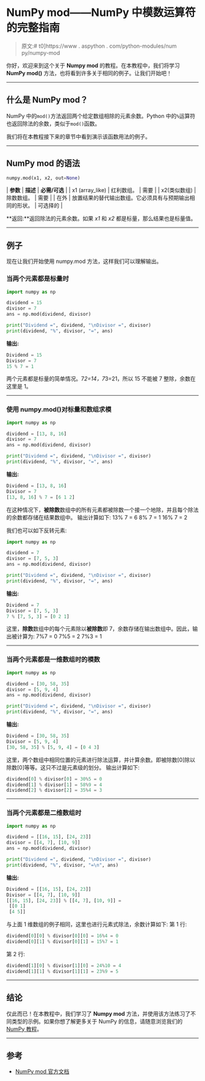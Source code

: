 # NumPy mod——NumPy 中模数运算符的完整指南

> 原文:# t0]https://www . aspython . com/python-modules/num py/numpy-mod

你好，欢迎来到这个关于 **Numpy mod** 的教程。在本教程中，我们将学习 **NumPy mod()** 方法，也将看到许多关于相同的例子。让我们开始吧！

* * *

## 什么是 NumPy mod？

NumPy 中的`mod()`方法返回两个给定数组相除的元素余数。Python 中的`%`运算符也返回除法的余数，类似于`mod()`函数。

我们将在本教程接下来的章节中看到演示该函数用法的例子。

* * *

## NumPy mod 的语法

```py
numpy.mod(x1, x2, out=None)

```

| **参数** | **描述** | **必需/可选** |
| x1 (array_like) | 红利数组。 | 需要 |
| x2(类似数组) | 除数数组。 | 需要 |
| 在外 | 放置结果的替代输出数组。它必须具有与预期输出相同的形状。 | 可选择的 |

**返回:**返回除法的元素余数。如果 *x1* 和 *x2* 都是标量，那么结果也是标量值。

* * *

## 例子

现在让我们开始使用 numpy.mod 方法，这样我们可以理解输出。

### 当两个元素都是标量时

```py
import numpy as np 

dividend = 15
divisor = 7
ans = np.mod(dividend, divisor)

print("Dividend =", dividend, "\nDivisor =", divisor)
print(dividend, "%", divisor, "=", ans)

```

**输出:**

```py
Dividend = 15 
Divisor = 7
15 % 7 = 1

```

两个元素都是标量的简单情况。7*2=14，7*3=21，所以 15 不能被 7 整除，余数在这里是 1。

* * *

### 使用 numpy.mod()对标量和数组求模

```py
import numpy as np 

dividend = [13, 8, 16]
divisor = 7
ans = np.mod(dividend, divisor)

print("Dividend =", dividend, "\nDivisor =", divisor)
print(dividend, "%", divisor, "=", ans)

```

**输出:**

```py
Dividend = [13, 8, 16] 
Divisor = 7
[13, 8, 16] % 7 = [6 1 2]

```

在这种情况下，**被除数**数组中的所有元素都被除数一个接一个地除，并且每个除法的余数都存储在结果数组中。
输出计算如下:
13% 7 = 6
8% 7 = 1
16% 7 = 2

我们也可以如下反转元素:

```py
import numpy as np 

dividend = 7
divisor = [7, 5, 3]
ans = np.mod(dividend, divisor)

print("Dividend =", dividend, "\nDivisor =", divisor)
print(dividend, "%", divisor, "=", ans)

```

**输出:**

```py
Dividend = 7 
Divisor = [7, 5, 3]
7 % [7, 5, 3] = [0 2 1]

```

这里，**除数**数组中的每个元素除以**被除数**即 7，余数存储在输出数组中。因此，输出被计算为:
7%7 = 0
7%5 = 2
7%3 = 1

* * *

### 当两个元素都是一维数组时的模数

```py
import numpy as np 

dividend = [30, 58, 35]
divisor = [5, 9, 4]
ans = np.mod(dividend, divisor)

print("Dividend =", dividend, "\nDivisor =", divisor)
print(dividend, "%", divisor, "=", ans)

```

**输出:**

```py
Dividend = [30, 58, 35] 
Divisor = [5, 9, 4]
[30, 58, 35] % [5, 9, 4] = [0 4 3]

```

这里，两个数组中相同位置的元素进行除法运算，并计算余数。即被除数[0]除以除数[0]等等。这只不过是元素级的划分。
输出计算如下:

```py
dividend[0] % divisor[0] = 30%5 = 0
dividend[1] % divisor[1] = 58%9 = 4
dividend[2] % divisor[2] = 35%4 = 3

```

* * *

### 当两个元素都是二维数组时

```py
import numpy as np 

dividend = [[16, 15], [24, 23]]
divisor = [[4, 7], [10, 9]]
ans = np.mod(dividend, divisor)

print("Dividend =", dividend, "\nDivisor =", divisor)
print(dividend, "%", divisor, "=\n", ans)

```

**输出:**

```py
Dividend = [[16, 15], [24, 23]] 
Divisor = [[4, 7], [10, 9]]
[[16, 15], [24, 23]] % [[4, 7], [10, 9]] =
 [[0 1]
 [4 5]]

```

与上面 1 维数组的例子相同，这里也进行元素式除法，余数计算如下:
第 1 行:

```py
dividend[0][0] % divisor[0][0] = 16%4 = 0
dividend[0][1] % divisor[0][1] = 15%7 = 1

```

第 2 行:

```py
dividend[1][0] % divisor[1][0] = 24%10 = 4
dividend[1][1] % divisor[1][1] = 23%9 = 5

```

* * *

## 结论

仅此而已！在本教程中，我们学习了 **Numpy mod** 方法，并使用该方法练习了不同类型的示例。如果你想了解更多关于 NumPy 的信息，请随意浏览我们的 [NumPy 教程](https://www.askpython.com/python-modules/numpy)。

* * *

## 参考

*   [NumPy mod 官方文档](https://numpy.org/doc/stable/reference/generated/numpy.mod.html)